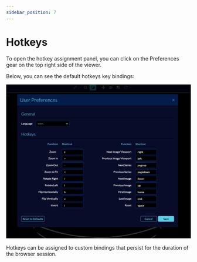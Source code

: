 ```yaml
---
sidebar_position: 7
---
```


# Hotkeys

To open the hotkey assignment panel, you can click on the Preferences gear on the
top right side of the viewer.


Below, you can see the default hotkeys key bindings:

![user-hotkeys-default](../../assets/img/user-hotkeys-default.png)

Hotkeys can be assigned to custom bindings that persist for the duration of the browser session.
